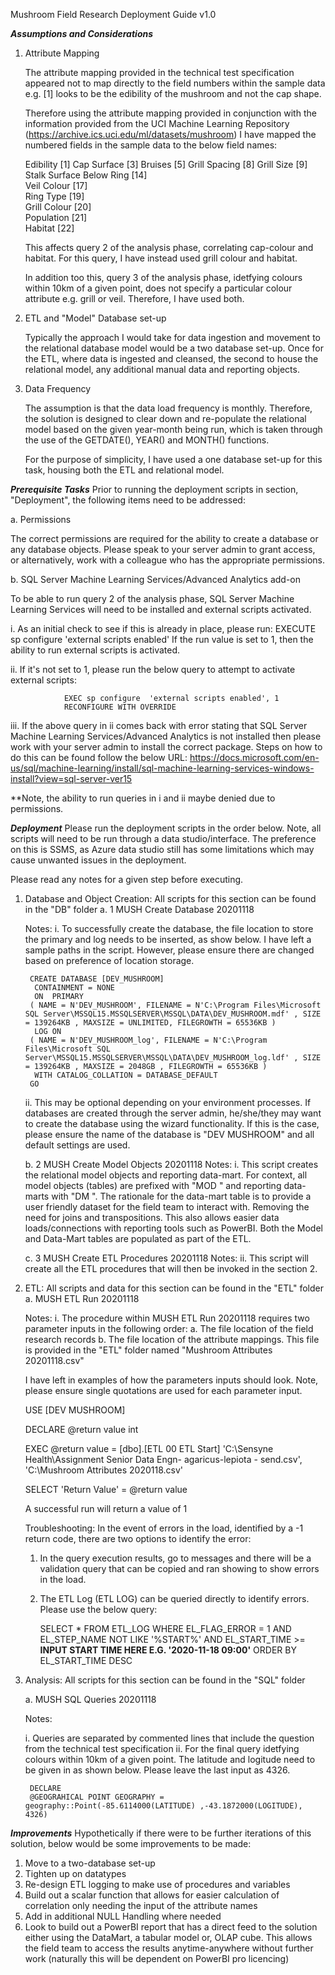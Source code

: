 Mushroom Field Research Deployment Guide v1.0

*****Assumptions and Considerations*****

1. Attribute Mapping

	The attribute mapping provided in the technical test specification appeared not to map directly to the field numbers within the sample data e.g. [1] looks to be the 		edibility of the mushroom and not the cap shape.

	Therefore using the attribute mapping provided in conjunction with the information provided from the UCI Machine Learning Repository 						(https://archive.ics.uci.edu/ml/datasets/mushroom) I have mapped the numbered fields in the sample data to the below field names: 

	Edibility					[1]	
	Cap Surface					[3]	
	Bruises						[5]	
	Grill Spacing					[8]	
	Grill Size					[9]	
	Stalk Surface Below Ring			[14]	
	Veil Colour					[17]	
	Ring Type					[19]	
	Grill Colour					[20]	
	Population					[21]	
	Habitat						[22]	

	This affects query 2 of the analysis phase, correlating cap-colour and habitat. For this query, I have instead used grill colour and habitat. 

	In addition too this, query 3 of the analysis phase, idetfying colours within 10km of a given point, does not specify a particular colour attribute e.g. grill or veil. 	Therefore, I have used both. 

2. ETL and "Model" Database set-up

	Typically the approach I would take for data ingestion and movement to the relational database model would be a two database set-up. Once for the ETL, where data is 		ingested and cleansed, the second to house the relational model, any additional manual data and reporting objects. 

3. Data Frequency

	The assumption is that the data load frequency is monthly. Therefore, the solution is designed to clear down and re-populate the relational model based on the given 		year-month being run, which is taken through the use of the GETDATE(), YEAR() and MONTH() functions. 

	For the purpose of simplicity, I have used a one database set-up for this task, housing both the ETL and relational model. 

*****Prerequisite Tasks*****
Prior to running the deployment scripts in section, "Deployment", the following items need to be addressed: 

 a. Permissions 
 
 The correct permissions are required for the ability to create a database or any database objects. Please speak to your server admin to grant access, or alternatively, work 	 		with a colleague who has the appropriate permissions. 
	
 b. SQL Server Machine Learning Services/Advanced Analytics add-on
 
To be able to run query 2 of the analysis phase, SQL Server Machine Learning Services will need to be installed and external scripts activated. 
	
i. As an initial check to see if this is already in place, please run:
EXECUTE sp configure  'external scripts enabled'
If the run value is set to 1, then the ability to run external scripts is activated. 

ii. If it's not set to 1, please run the below query to attempt to activate external scripts:

				EXEC sp configure  'external scripts enabled', 1
				RECONFIGURE WITH OVERRIDE
		
iii. If the above query in ii comes back with error stating that SQL Server Machine Learning Services/Advanced Analytics is not installed then 					please work with your server admin to install the correct package. Steps on how to do this can be found follow the below URL:							https://docs.microsoft.com/en-us/sql/machine-learning/install/sql-machine-learning-services-windows-install?view=sql-server-ver15
		
**Note, the ability to run queries in i and ii maybe denied due to permissions. 
	
*****Deployment*****
Please run the deployment scripts in the order below. Note, all scripts will need to be run through a data studio/interface. The preference on this is SSMS, as Azure data studio still has some limitations which may cause unwanted issues in the deployment.  

Please read any notes for a given step before executing. 

1. Database and Object Creation: All scripts for this section can be found in the "DB" folder
	a. 1 MUSH Create Database 20201118
	
	Notes: 
	i. To successfully create the database, the file location to store the primary and log needs to be inserted, as show below. I have left a sample paths in the script. However, please ensure there are changed based on preference of location storage. 
		
		CREATE DATABASE [DEV_MUSHROOM]
		 CONTAINMENT = NONE
		 ON  PRIMARY 
		( NAME = N'DEV_MUSHROOM', FILENAME = N'C:\Program Files\Microsoft SQL Server\MSSQL15.MSSQLSERVER\MSSQL\DATA\DEV_MUSHROOM.mdf' , SIZE = 139264KB , MAXSIZE = UNLIMITED, FILEGROWTH = 65536KB )
		 LOG ON 
		( NAME = N'DEV_MUSHROOM_log', FILENAME = N'C:\Program Files\Microsoft SQL Server\MSSQL15.MSSQLSERVER\MSSQL\DATA\DEV_MUSHROOM_log.ldf' , SIZE = 139264KB , MAXSIZE = 2048GB , FILEGROWTH = 65536KB )
		 WITH CATALOG_COLLATION = DATABASE_DEFAULT
		GO

	ii. This may be optional depending on your environment processes. If databases are created through the server admin, he/she/they may want to create the database using the wizard functionality. If this is the case, please ensure the name of the database is "DEV MUSHROOM" and all default settings are used. 
		
	b. 2 MUSH Create Model Objects 20201118
	Notes: 
		i. This script creates the relational model objects and reporting data-mart. For context, all model objects (tables) are prefixed with "MOD " and reporting data-marts with "DM ". The rationale for the data-mart table is to provide a user friendly dataset for the field team to interact with. Removing the need for joins and transpositions. This also allows easier data loads/connections with reporting tools such as PowerBI. Both the Model and Data-Mart tables are populated as part of the ETL.
		
		
	c. 3 MUSH Create ETL Procedures 20201118
	Notes:
		ii. This script will create all the ETL procedures that will then be invoked in the section 2. 
		
		
2. 	ETL: All scripts and data for this section can be found in the "ETL" folder
	a. MUSH ETL Run 20201118
	
	Notes: 
		i. The procedure within MUSH ETL Run 20201118 requires two parameter inputs in the following order:
			a. The file location of the field research records
			b. The file location of the attribute mappings. 
			This file is provided in the "ETL" folder named "Mushroom Attributes 20201118.csv"
			
	I have left in examples of how the parameters inputs should look. Note, please ensure single quotations are used for each parameter input. 
	
	USE [DEV MUSHROOM]

	DECLARE	@return value int

	EXEC	@return value = [dbo].[ETL 00 ETL Start] 'C:\Sensyne Health\Assignment Senior Data Engn- agaricus-lepiota - send.csv', 'C:\Mushroom Attributes 2020118.csv'

	SELECT	'Return Value' = @return value
	
	A successful run will return a value of 1
	
	Troubleshooting: 
	In the event of errors in the load, identified by a -1 return code, there are two options to identify the error:
	
	1. In the query execution results, go to messages and there will be a validation query that can be copied and ran showing to show errors in the load. 
		
	2. The ETL Log (ETL LOG) can be queried directly to identify errors. Please use the below query: 
	
		SELECT * 
		FROM ETL_LOG 
		WHERE EL_FLAG_ERROR = 1 
		AND EL_STEP_NAME NOT LIKE '%START%'
		AND EL_START_TIME >= **INPUT START TIME HERE E.G. '2020-11-18 09:00'**
		ORDER BY EL_START_TIME DESC
	
3. Analysis: All scripts for this section can be found in the "SQL" folder

	a. MUSH SQL Queries 20201118
	
	Notes:
	
	i. Queries are separated by commented lines that include the question from the technical test specification
	ii. For the final query idetfying colours within 10km of a given point. The latitude and logitude need to be given in as shown below. Please leave the last input as 			4326.
		
		DECLARE 
		@GEOGRAHICAL POINT GEOGRAPHY =  geography::Point(-85.6114000(LATITUDE) ,-43.1872000(LOGITUDE), 4326)
		

*****Improvements*****
Hypothetically if there were to be further iterations of this solution, below would be some improvements to be made: 
1. Move to a two-database set-up
2. Tighten up on datatypes
3. Re-design ETL logging to make use of procedures and variables 
4. Build out a scalar function that allows for easier calculation of correlation only needing the input of the attribute names
5. Add in additional NULL Handling where needed
5. Look to build out a PowerBI report that has a direct feed to the solution either using the DataMart, a tabular model or, OLAP cube. This allows the field team to access the results anytime-anywhere without further work (naturally this will be dependent on PowerBI pro licencing)
